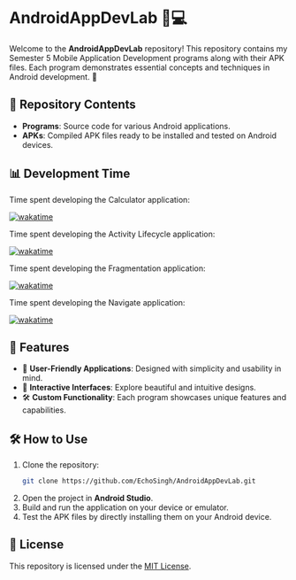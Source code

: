 # AndroidAppDevLab 📱💻

Welcome to the **AndroidAppDevLab** repository! This repository contains my Semester 5 Mobile Application Development programs along with their APK files. Each program demonstrates essential concepts and techniques in Android development. 🚀

## 📂 Repository Contents

- **Programs**: Source code for various Android applications.
- **APKs**: Compiled APK files ready to be installed and tested on Android devices.

## 📊 Development Time

Time spent developing the Calculator application: 

[![wakatime](https://wakatime.com/badge/user/1b048abc-0515-432a-8342-f8fb218bb013/project/659d2fca-6f7f-4016-9e70-ae4916864340.svg)](https://wakatime.com/badge/user/1b048abc-0515-432a-8342-f8fb218bb013/project/659d2fca-6f7f-4016-9e70-ae4916864340)

Time spent developing the Activity Lifecycle application: 

[![wakatime](https://wakatime.com/badge/user/1b048abc-0515-432a-8342-f8fb218bb013/project/d0899d9f-5d0c-42f0-b9be-3e1b82a76c63.svg)](https://wakatime.com/badge/user/1b048abc-0515-432a-8342-f8fb218bb013/project/d0899d9f-5d0c-42f0-b9be-3e1b82a76c63)

Time spent developing the Fragmentation application: 

[![wakatime](https://wakatime.com/badge/user/1b048abc-0515-432a-8342-f8fb218bb013/project/557fd730-74c8-4a62-ba0e-c0c4c9515b71.svg)](https://wakatime.com/badge/user/1b048abc-0515-432a-8342-f8fb218bb013/project/557fd730-74c8-4a62-ba0e-c0c4c9515b71)

Time spent developing the Navigate application:

[![wakatime](https://wakatime.com/badge/user/1b048abc-0515-432a-8342-f8fb218bb013/project/9d1a6e6d-da40-4116-9dcd-f7027c28683e.svg)](https://wakatime.com/badge/user/1b048abc-0515-432a-8342-f8fb218bb013/project/9d1a6e6d-da40-4116-9dcd-f7027c28683e)

## 🚀 Features

- 📱 **User-Friendly Applications**: Designed with simplicity and usability in mind.
- 🎨 **Interactive Interfaces**: Explore beautiful and intuitive designs.
- 🛠️ **Custom Functionality**: Each program showcases unique features and capabilities.

## 🛠️ How to Use

1. Clone the repository:
   ```bash
   git clone https://github.com/EchoSingh/AndroidAppDevLab.git
   ```
2. Open the project in **Android Studio**.
3. Build and run the application on your device or emulator.
4. Test the APK files by directly installing them on your Android device.

## 📄 License

This repository is licensed under the [MIT License](LICENSE).
